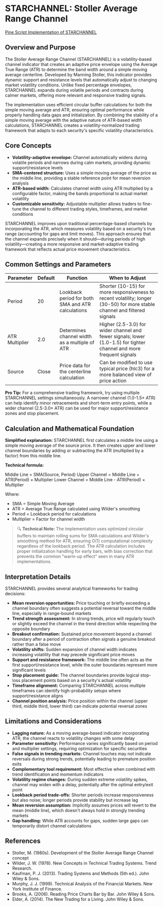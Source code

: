 # STARCHANNEL: Stoller Average Range Channel

[Pine Script Implementation of STARCHANNEL](https://github.com/mihakralj/pinescript/blob/main/indicators/channels/starchannel.pine)

## Overview and Purpose

The Stoller Average Range Channel (STARCHANNEL) is a volatility-based channel indicator that creates an adaptive price envelope using the Average True Range (ATR) to determine the band width around a simple moving average centerline. Developed by Manning Stoller, this indicator provides dynamic support and resistance levels that automatically adjust to changing market volatility conditions. Unlike fixed percentage envelopes, STARCHANNEL expands during volatile periods and contracts during calmer markets, offering more relevant and responsive trading signals.

The implementation uses efficient circular buffer calculations for both the simple moving average and ATR, ensuring optimal performance while properly handling data gaps and initialization. By combining the stability of a simple moving average with the adaptive nature of ATR-based width calculations, STARCHANNEL creates a volatility-normalized trading framework that adapts to each security's specific volatility characteristics.

## Core Concepts

* **Volatility-adaptive envelope:** Channel automatically widens during volatile periods and narrows during calm markets, providing dynamic support/resistance levels
* **SMA-centered structure:** Uses a simple moving average of the price as the middle line, providing a stable reference point for mean reversion analysis
* **ATR-based width:** Calculates channel width using ATR multiplied by a configurable factor, making the bands proportional to actual market volatility
* **Customizable sensitivity:** Adjustable multiplier allows traders to fine-tune the channel to different trading styles, timeframes, and market conditions

STARCHANNEL improves upon traditional percentage-based channels by incorporating the ATR, which measures volatility based on a security's true range (accounting for gaps and limit moves). This approach ensures that the channel expands precisely when it should—during periods of high volatility—creating a more responsive and market-adaptive trading framework that reflects actual price movement characteristics.

## Common Settings and Parameters

| Parameter | Default | Function | When to Adjust |
|-----------|---------|----------|---------------|
| Period | 20 | Lookback period for both SMA and ATR calculations | Shorter (10-15) for more responsiveness to recent volatility; longer (30-50) for more stable channel and filtered signals |
| ATR Multiplier | 2.0 | Determines channel width as a multiple of ATR | Higher (2.5-3.0) for wider channel and fewer signals; lower (1.0-1.5) for tighter channel and more frequent signals |
| Source | Close | Price data for the centerline calculation | Can be modified to use typical price (hlc3) for a more balanced view of price action |

**Pro Tip:** For a comprehensive trading framework, try using multiple STARCHANNEL settings simultaneously. A narrower channel (1.0-1.5× ATR) can help identify minor retracements and short-term entry points, while a wider channel (2.5-3.0× ATR) can be used for major support/resistance zones and stop placement.

## Calculation and Mathematical Foundation

**Simplified explanation:**
STARCHANNEL first calculates a middle line using a simple moving average of the source price. It then creates upper and lower channel boundaries by adding or subtracting the ATR (multiplied by a factor) from this middle line.

**Technical formula:**

Middle Line = SMA(Source, Period)
Upper Channel = Middle Line + ATR(Period) × Multiplier
Lower Channel = Middle Line - ATR(Period) × Multiplier

Where:
- SMA = Simple Moving Average
- ATR = Average True Range calculated using Wilder's smoothing
- Period = Lookback period for calculations
- Multiplier = Factor for channel width

> 🔍 **Technical Note:** The implementation uses optimized circular buffers to maintain rolling sums for SMA calculations and Wilder's smoothing method for ATR, ensuring O(1) computational complexity regardless of the lookback period. The ATR calculation includes proper initialization handling for early bars, with bias correction that prevents the common "warm-up effect" seen in many ATR implementations.

## Interpretation Details

STARCHANNEL provides several analytical frameworks for trading decisions:

* **Mean reversion opportunities:** Price touching or briefly exceeding a channel boundary often suggests a potential reversal toward the middle line, especially in range-bound markets
* **Trend strength assessment:** In strong trends, price will regularly touch or slightly exceed the channel in the trend direction while respecting the opposite boundary
* **Breakout confirmation:** Sustained price movement beyond a channel boundary after a period of contraction often signals a genuine breakout rather than a false move
* **Volatility shifts:** Sudden expansion of channel width indicates increasing volatility that may precede significant price moves
* **Support and resistance framework:** The middle line often acts as the first support/resistance level, while the outer boundaries represent more significant levels
* **Stop placement guide:** The channel boundaries provide logical stop-loss placement points based on a security's actual volatility
* **Timeframe alignment:** Comparing STARCHANNEL across multiple timeframes can identify high-probability setups where support/resistance aligns
* **Channel position analysis:** Price position within the channel (upper third, middle third, lower third) can indicate potential reversal zones

## Limitations and Considerations

* **Lagging nature:** As a moving average-based indicator incorporating ATR, the channel reacts to volatility changes with some delay
* **Parameter sensitivity:** Performance varies significantly based on period and multiplier settings, requiring optimization for specific securities
* **False signals in trending markets:** Channel touches may not indicate reversals during strong trends, potentially leading to premature position exits
* **Complementary tool requirement:** Most effective when combined with trend identification and momentum indicators
* **Volatility regime changes:** During sudden extreme volatility spikes, channel may widen with a delay, potentially after the optimal entry/exit point
* **Lookback period trade-offs:** Shorter periods increase responsiveness but also noise; longer periods provide stability but increase lag
* **Mean reversion assumption:** Implicitly assumes prices will revert to the mean (middle line), which doesn't always hold in strongly trending markets
* **Gap handling:** While ATR accounts for gaps, sudden large gaps can temporarily distort channel calculations

## References

* Stoller, M. (1980s). Development of the Stoller Average Range Channel concept
* Wilder, J. W. (1978). New Concepts in Technical Trading Systems. Trend Research.
* Kaufman, P. J. (2013). Trading Systems and Methods (5th ed.). John Wiley & Sons.
* Murphy, J. J. (1999). Technical Analysis of the Financial Markets. New York Institute of Finance.
* Brooks, A. (2006). Reading Price Charts Bar by Bar. John Wiley & Sons.
* Elder, A. (2014). The New Trading for a Living. John Wiley & Sons.
